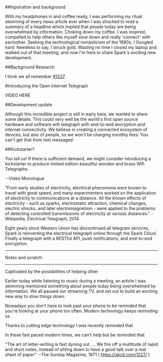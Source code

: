 
##Inpsiration and background

With my headphones in and coffee ready, I was performing my ritual skimming of every news article ever when I was shocked to read a summary of a headline which implied that people today are being overwhelmed by information.  Choking down my coffee, I was inspired, compelled to help others like myself slow down and really 'connect' with eachother.  Seeking the technological romanticism of the 1890s; I Googled hard.  Needless to say, I struck gold.  Wasting no time I closed my laptop and walked out of that meeting, and now I'm here to share Spark's exciting new development.


##Background Research

I think we all remember [#1227](https://xkcd.com/1227/)


#Introducing the Open Internet Telegraph

  VIDEO HERE




##Development update

Although this incredible project is still in early beta, we wanted to share some details.  This could very well be the world's first open source hardware and software wifi telegraph with end-to-end encryption and internet connectivity.  We believe in creating a connected ecosystem of devices, but also of people, so we won't be charging monthly fees.  You can't get that from text messages!


##Kickstarter?

You tell us!  If there is sufficient demand, we might consider introducing a kickstarter to produce limited edition beautiful wooden and brass Wifi Telegraphs.


--Video Monologue

"From early studies of electricity, electrical phenomena were known to travel with great speed, and many experimenters worked on the application of electricity to communications at a distance.
All the known effects of electricity - such as sparks, electrostatic attraction, chemical changes, electric shocks, and later electromagnetism - were applied to the problems of detecting controlled transmissions of electricity at various distances." - Wikipedia, Electrical Telegraph, 2014

Eight years since Western Union has discontinued all telegram services, Spark is reinventing the electrical telegraph online through the Spark Cloud.  Finally a telegraph with a RESTful API, push notifications, and end-to-end encryption.


  


---------------------

Notes and scratch:

---------------------






Captivated by the possibilities of helping other



Earlier today while listening to music during a meeting, an article I was skimming mentioned something about people today being overwhelmed by information.  We all paused our streaming TV, and set out to build an exciting new way to slow things down.


Nowadays you don't have to look past your phone to be reminded that you're looking at your phone too often.  Modern technology keeps reminding us 

Thanks to cutting edge technology I was recently reminded that 

In these fast paced modern times, we can't help but be reminded that 


"The art of letter-writing is fast dyning out. ... We fire off a multitude of rapid and short notes, instead of sitting down to have a good talk over a real sheet of paper" --The Sunday Magazine, 1871 ( https://xkcd.com/1227/ )
